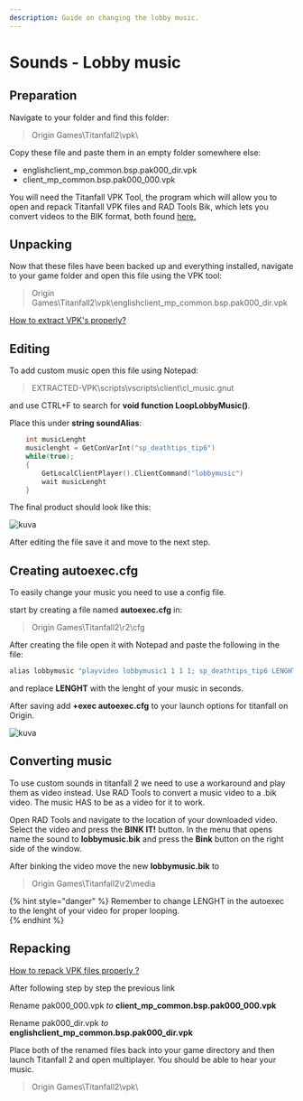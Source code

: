 ```yaml
---
description: Guide on changing the lobby music.
---
```


# Sounds - Lobby music

  

## Preparation <a id="preparation"></a>

Navigate to your folder and find this folder:

> Origin Games\Titanfall2\vpk\

Copy these file and paste them in an empty folder somewhere else:

* englishclient\_mp\_common.bsp.pak000\_dir.vpk
* client\_mp\_common.bsp.pak000\_000.vpk

You will need the Titanfall VPK Tool, the program which will allow you to open and repack Titanfall VPK files and RAD Tools Bik, which lets you convert videos to the BIK format, both found [here.](https://noskill.gitbook.io/titanfall2/how-to-start-modding/modding-tools)​

## Unpacking <a id="unpacking"></a>

Now that these files have been backed up and everything installed, navigate to your game folder and open this file using the VPK tool:

> Origin Games\Titanfall2\vpk\englishclient\_mp\_common.bsp.pak000\_dir.vpk

​[How to extract VPK's properly?](https://noskill.gitbook.io/titanfall2/how-to-start-modding/how-to-backup-extract-and-repack)​

## Editing

To add custom music open this file using Notepad:

> EXTRACTED-VPK\scripts\vscripts\client\cl_music.gnut

and use CTRL+F to search for **void function LoopLobbyMusic()**.

Place this under **string soundAlias**: 
```cpp
 	int musicLenght
	musiclenght = GetConVarInt("sp_deathtips_tip6")
	while(true);
	{
		GetLocalClientPlayer().ClientCommand("lobbymusic")
		wait musicLenght
	}
```
The final product should look like this:

![kuva](https://user-images.githubusercontent.com/36992687/113929087-488fcf80-97f8-11eb-86fa-756d5bc7e9e9.png)

After editing the file save it and move to the next step.

## Creating autoexec.cfg <a id="autoexec"></a>

To easily change your music you need to use a config file. 

start by creating a file named **autoexec.cfg** in:

> Origin Games\Titanfall2\r2\cfg

After creating the file open it with Notepad and paste the following in the file:
```cpp
alias lobbymusic "playvideo lobbymusic1 1 1 1; sp_deathtips_tip6 LENGHT"
```
and replace **LENGHT** with the lenght of your music in seconds.

After saving add **+exec autoexec.cfg** to your launch options for titanfall on Origin.

![kuva](https://user-images.githubusercontent.com/36992687/113929456-c18f2700-97f8-11eb-905d-f6041442c4a8.png)

## Converting music <a id="converting"></a>

To use custom sounds in titanfall 2 we need to use a workaround and play them as video instead.
Use RAD Tools to convert a music video to a .bik video. The music HAS to be as a video for it to work.

Open RAD Tools and navigate to the location of your downloaded video. Select the video and press the **BINK IT!** button. In the menu that opens name the sound to **lobbymusic.bik** and press the **Bink** button on the right side of the window. 

After binking the video move the new **lobbymusic.bik** to

> Origin Games\Titanfall2\r2\media

{% hint style="danger" %}
Remember to change LENGHT in the autoexec to the lenght of your video for proper looping.  
{% endhint %}

## Repacking <a id="repacking"></a>

​[How to repack VPK files properly ?](https://noskill.gitbook.io/titanfall2/how-to-start-modding/how-to-backup-extract-and-repack#how-to-repack-vpk-files-properly)​

After following step by step the previous link

Rename pak000\_000.vpk _to_ **client\_mp\_common.bsp.pak000\_000.vpk**

Rename pak000\_dir.vpk _to_ **englishclient\_mp\_common.bsp.pak000\_dir.vpk**

Place both of the renamed files back into your game directory and then launch Titanfall 2 and open multiplayer. You should be able to hear your music.

> Origin Games\Titanfall2\vpk\
